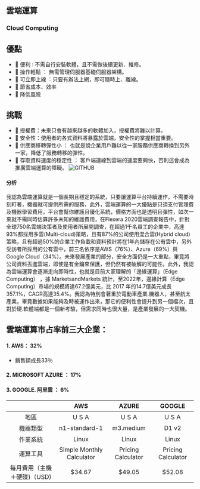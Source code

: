 ## 雲端運算 
### Cloud Computing
 ## 優點
  + 🥇 便利 : 不需自行安裝軟體，且不需做後續更新、維修。
  + 🥇 操作輕鬆 ： 無需管理伺服器基礎伺服器架構。
  + 🥇 可立即上線 ：只要有辦法上網，即可隨時上、離線。
  + 🥇 節省成本、效率
  + 🥇 降低風險
 ## 挑戰
  + 🐤 授權費：未來只會有越來越多的軟體加入，授權費將難以計算。
  + 🐤 安全性：使用者的各式資料將暴露於雲端，安全性的掌握相當重要。
  + 🐤 供應商移轉彈性小 ： 也就是說企業用戶難以從一家服務供應商轉換到另外一家，降低了服務轉移的彈性。
  + 🐤 存取資料速度的穩定性 ： 客戶端連線到雲端的速度要夠快，否則這會成為推廣雲端運算的障礙。
![GITHUB]( https://miro.medium.com/max/2408/1*S2pPGojdNW_3AZcT6lJBCA.jpeg "邊緣運算")
#### 分析
我認為雲端運算就是一個長期且穩定的系統，只要讓運算平台持續運作，不需要時刻盯著，機器就可提供所需的服務，此外，雲端運算的一大優點是只須支付管理費及機器學習費用，平台會幫你維護且優化系統，價格方面也是透明且彈性，如次一來就不需同時估算許多未知的維護費用，在Flexera 2020雲端調查報告中，針對全球750名雲端決策者及使用者所展開調查，在超過1千名員工的企業中，高達93%都採用多雲(Multi-cloud)策略，且有87%的公司使用混合雲(Hybrid cloud)策略，且有超過50%的企業工作負載和資料預計將在1年內儲存在公有雲中，另外受訪者所採用的公有雲中，前三名依序是AWS（76%）、Azure（69%）與Google Cloud（34%）。未來發展產業的部分，安全方面仍是一大重點，畢竟將公司資料丟進雲端，即使是有金鑰來保護，但仍然有被破解的可能性。此外，我認為雲端運算會逐漸走向即時性，也就是目前大家理解的「邊緣運算」（Edge Computing） ，據 MarketsandMarkets 統計，至2022年，邊緣計算（Edge Computing）市場的規模將達67.2億美元，比 2017 年的14.7億美元成長357.1%，CAGR高達35.4%。我認為特別會著重於電動車產業.機器人，甚至航太產業，畢竟數據如果能夠及時被運作出來，那它的便利性會提升到另一個檔次，且對於硬.軟體端都是一個新考驗，但需求同時也很大量，是產業發展的一大契機。
## 雲端運算市占率前三大企業：
#### 1. AWS： 32%
- 銷售額成長33％
#### 2. MICROSOFT AZURE ： 17%
#### 3. GOOGLE. 阿里雲 ： 6% 
|  | AWS  | AZURE | GOOGLE |
| :-----:| :-------:| :-----:| :----:|
| 地區   | ＵＳＡ | ＵＳＡ | ＵＳＡ |
| 機器類型| n1-standard-1   | m3.medium | D1 v2 |
| 作業系統 | Linux | Linux | Linux |
| 運算工具| Simple Monthly Calculator | Pricing Calculator | Pricing Calculator |
| 每月費用（主機＋硬碟)（USD)| $34.67 | $49.05 | $52.08 |
